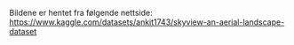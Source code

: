 Bildene er hentet fra følgende nettside: https://www.kaggle.com/datasets/ankit1743/skyview-an-aerial-landscape-dataset
